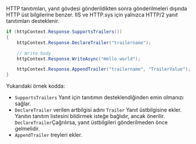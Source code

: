 HTTP tanıtımları, yanıt gövdesi gönderildikten sonra gönderilmeleri dışında HTTP üst bilgilerine benzer. IIS ve HTTP.sys için yalnızca HTTP/2 yanıt tanıtımları desteklenir.

```csharp
if (httpContext.Response.SupportsTrailers())
{
    httpContext.Response.DeclareTrailer("trailername"); 

    // Write body
    httpContext.Response.WriteAsync("Hello world");

    httpContext.Response.AppendTrailer("trailername", "TrailerValue");
}
```

Yukarıdaki örnek kodda:

* `SupportsTrailers` Yanıt için tanıtımın desteklendiğinden emin olmanızı sağlar.
* `DeclareTrailer` verilen artbilgisi adını `Trailer` Yanıt üstbilgisine ekler. Yanıtın tanıtım listesini bildirmek isteğe bağlıdır, ancak önerilir. `DeclareTrailer`Çağrılırsa, yanıt üstbilgileri gönderilmeden önce gelmelidir.
* `AppendTrailer` treyleri ekler.
